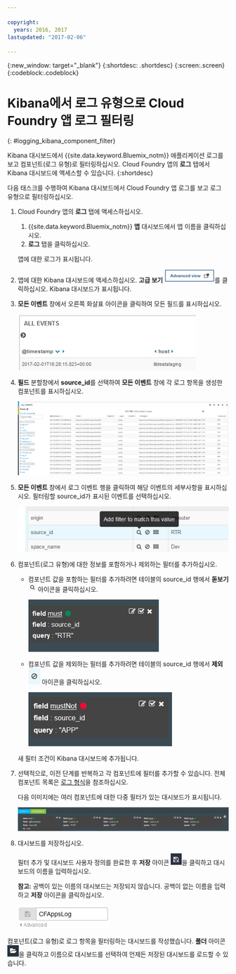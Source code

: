 ```yaml
---

copyright:
  years: 2016, 2017
lastupdated: "2017-02-06"

---
```


<!-- Common attributes used in the template are defined as follows: -->
{:new_window: target="_blank"}
{:shortdesc: .shortdesc}
{:screen:.screen}
{:codeblock:.codeblock}

# Kibana에서 로그 유형으로 Cloud Foundry 앱 로그 필터링
<!-- for example, Uploading your data -->
{: #logging_kibana_component_filter}
<!-- Provide an appropriate ID above -->

Kibana 대시보드에서 {{site.data.keyword.Bluemix_notm}} 애플리케이션 로그를 보고 컴포넌트(로그 유형)로 필터링하십시오. Cloud Foundry 앱의 **로그** 탭에서 Kibana 대시보드에 액세스할 수 있습니다.
{:shortdesc}

<!-- Include a sentence to briefly introduce the steps/subtopics. Example: -->
다음 태스크를 수행하여 Kibana 대시보드에서 Cloud Foundry 앱 로그를 보고 로그 유형으로 필터링하십시오.

1. Cloud Foundry 앱의 **로그** 탭에 액세스하십시오. 

    1. {{site.data.keyword.Bluemix_notm}} **앱** 대시보드에서 앱 이름을 클릭하십시오.
    2. **로그** 탭을 클릭하십시오. 
    
    앱에 대한 로그가 표시됩니다.

2. 앱에 대한 Kibana 대시보드에 액세스하십시오. **고급 보기** ![고급 보기 링크](images/logging_advanced_view.jpg)를 클릭하십시오. Kibana 대시보드가 표시됩니다.

3. **모든 이벤트** 창에서 오른쪽 화살표 아이콘을 클릭하여 모든 필드를 표시하십시오. 

    ![오른쪽 화살표 아이콘이 있는 모든 이벤트 창](images/logging_all_events_no_fields.jpg)

4. **필드** 분할창에서 **source_id**를 선택하여 **모든 이벤트** 창에 각 로그 항목을 생성한 컴포넌트를 표시하십시오.

    ![source_id 필드가 선택된 모든 이벤트 창](images/logging_component.png)

5. **모든 이벤트** 창에서 로그 이벤트 행을 클릭하여 해당 이벤트의 세부사항을 표시하십시오. 필터링할 source_id가 표시된 이벤트를 선택하십시오.

    ![선택한 로그 이벤트에 대한 세부사항이 표시되는 모든 이벤트 창](images/logging_component_add_filter.png)

6. 컴포넌트(로그 유형)에 대한 정보를 포함하거나 제외하는 필터를 추가하십시오. 

    * 컴포넌트 값을 포함하는 필터를 추가하려면 테이블의 source_id 행에서 **돋보기** ![돋보기 아이콘](images/logging_magnifying_glass.jpg) 아이콘을 클릭하십시오. 

        ![source_id 필드에 대한 필터 조건](images/logging_component_filter.png) 

    * 컴포넌트 값을 제외하는 필터를 추가하려면 테이블의 source_id 행에서 **제외** ![제외 아이콘](images/logging_exclusion_icon.png) 아이콘을 클릭하십시오. 
    
         ![source_id 필드를 제외하는 필터 조건](images/logging_component_add_exclusion_filter.png) 
     
     새 필터 조건이 Kibana 대시보드에 추가됩니다.

7. 선택적으로, 이전 단계를 반복하고 각 컴포넌트에 필터를 추가할 수 있습니다. 전체 컴포넌트 목록은 [로그 형식](../logging_view_kibana3.html#kibana_log_format_cf)을 참조하십시오.

    다음 이미지에는 여러 컴포넌트에 대한 다중 필터가 있는 대시보드가 표시됩니다.
    
    ![source_id 필드에 대한 다중 필터 조건](images/logging_component_multiple_filters.png)

8. 대시보드를 저장하십시오. 

    필터 추가 및 대시보드 사용자 정의를 완료한 후 **저장** 아이콘 ![저장 아이콘](images/logging_save.jpg)을 클릭하고 대시보드의 이름을 입력하십시오. 
      
    **참고:** 공백이 있는 이름의 대시보드는 저장되지 않습니다. 공백이 없는 이름을 입력하고 **저장** 아이콘을 클릭하십시오.
    
    ![대시보드 이름 저장 ](images/logging_save_dashboard.jpg)

컴포넌트(로그 유형)로 로그 항목을 필터링하는 대시보드를 작성했습니다. **폴더** 아이콘 ![폴더 아이콘](images/logging_folder.jpg)을 클릭하고 이름으로 대시보드를 선택하여 언제든 저장된 대시보드를 로드할 수 있습니다.


